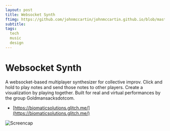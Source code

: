 ```yaml
---
layout: post
title: Websocket Synth
ftimg: https://github.com/johnmccartin/johnmccartin.github.io/blob/master/img/websocket-synth/websocket-synth.gif?raw=true
subtitle: 
tags:
  tech
  music
  design
---
```


# Websocket Synth

A websocket-based multiplayer synthesizer for collective improv. Click and hold to play notes and send those notes to other players. Create a visualization by playing together. Built for real and virtual performances by the group Goldmansacksdotcom.
* [https://biomaticsolutions.glitch.me/](https://biomaticsolutions.glitch.me/)

![Screencap](https://github.com/johnmccartin/johnmccartin.github.io/blob/master/img/websocket-synth/websocket-synth.gif?raw=true)